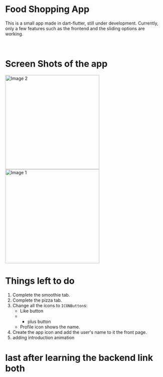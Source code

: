 # Food Shopping App

This is a small app made in dart-flutter, still under development. Currently, only a few features such as the frontend and the sliding options are working.

<br>

# Screen Shots of the app
<img src= "https://github.com/Skizzy-create/Food-Shopping-App/assets/112803348/498c9c24-9782-4a7b-bb8e-274b2ea4ba38" alt="Image 2" width="300">
<img src= "https://github.com/Skizzy-create/Food-Shopping-App/assets/112803348/d9a0152f-f08f-4b8c-81be-16f72d480a62" alt="Image 1" width="300">


# Things left to do

1. Complete the smoothie tab. <br>
2. Complete the pizza tab. <br>
3. Change all the icons to `ICONButton`s: <br>
   - Like button <br>
   - + plus button <br>
   - Profile icon shows the name. <br>
4. Create the app icon and add the user's name to it the front page. <br>
5. adding introduction animation

# last after learning the backend link both
